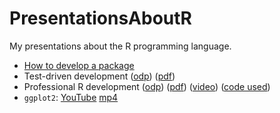 # PresentationsAboutR

My presentations about the R programming language.

 * [How to develop a package](PackageDevelopment/README.md)
 * Test-driven development ([odp](TestDrivenDevelopment/TestDrivenDevelopment.odp)) ([pdf](TestDrivenDevelopment.pdf))
 * Professional R development ([odp](ProfessionalRdevelopment/ProfessionalRDevelopment.odp)) ([pdf](ProfessionalRDevelopment.pdf)) ([video](http://streaming3.service.rug.nl/p2gplayer/Player.aspx?id=c9GNy2)) ([code used](https://github.com/richelbilderbeek/prde))
 * `ggplot2`: [YouTube](https://youtu.be/bZYvmdJ-47A) [mp4](ggplot2/ggplot2.mp4)


